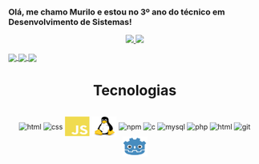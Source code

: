 ### Olá, me chamo Murilo e estou no 3º ano do técnico em Desenvolvimento de Sistemas!

<div align="center">
  <a href="https://github.com/DRCO23">
  <img height="180em" src="https://github-readme-stats.vercel.app/api?username=DRCO23&show_icons=true&theme=blue-green&include_all_commits=true&count_private=true"/>
  <img height="180em" src="https://github-readme-stats.vercel.app/api/top-langs/?username=DRCO23&layout=compact&langs_count=7&theme=blue-green"/>
</div>
  
  <div style="display: inline_block"><br>
    <img align="center" src="https://img.shields.io/badge/Java-ED8B00?style=for-the-badge&logo=java&logoColor=white">
    <img align="center" src="https://img.shields.io/badge/GODOT-%23FFFFFF.svg?style=for-the-badge&logo=godot-engine">
    <a href="https://bit.ly/3vJn390"><img align="center" src="https://img.shields.io/badge/YouTube-FF0000?style=for-the-badge&logo=youtube&logoColor=white"></a>
  </div>
  
  <h1 align="center"> Tecnologias </h1>
<div style="display: inline_block" align="center"><br>
  <img align="center" alt="html" height="40" width="50" src="https://cdn.jsdelivr.net/gh/devicons/devicon/icons/html5/html5-plain.svg"/>
  <img align="center" alt="css" height="40" width="50" src="https://cdn.jsdelivr.net/gh/devicons/devicon/icons/css3/css3-plain.svg" />
 <img align="center" alt="javascript" height="40" width="50" src="https://raw.githubusercontent.com/devicons/devicon/master/icons/javascript/javascript-plain.svg" />
  <img align="center" alt="typescript" height="40" width="50" src="https://github.com/devicons/devicon/blob/master/icons/linux/linux-original.svg" />
  <img align="center" alt="npm" height="40" width="50" src="https://cdn.jsdelivr.net/gh/devicons/devicon/icons/npm/npm-original-wordmark.svg" />
  <img align="center" alt="c" height="40" width="50" src="https://cdn.jsdelivr.net/gh/devicons/devicon/icons/c/c-plain.svg" />
  <img align="center" alt="mysql" height="40" width="50" src="https://cdn.jsdelivr.net/gh/devicons/devicon/icons/mysql/mysql-plain.svg" />
  <img align="center" alt="php" height="40" width="50" src="https://cdn.jsdelivr.net/gh/devicons/devicon/icons/php/php-plain.svg" />
  <img align="center" alt="html" height="40" width="50" src="https://cdn.jsdelivr.net/gh/devicons/devicon/icons/html5/html5-plain.svg" />
  <img align="center" alt="git" height="40" width="50" src="https://cdn.jsdelivr.net/gh/devicons/devicon/icons/git/git-plain.svg" />
  <img align="center" alt="node" height="40" width="50" src="https://github.com/devicons/devicon/blob/master/icons/godot/godot-original.svg" />
</div><br/>
